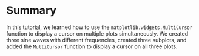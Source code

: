 # Summary

In this tutorial, we learned how to use the `matplotlib.widgets.MultiCursor` function to display a cursor on multiple plots simultaneously. We created three sine waves with different frequencies, created three subplots, and added the `MultiCursor` function to display a cursor on all three plots.
